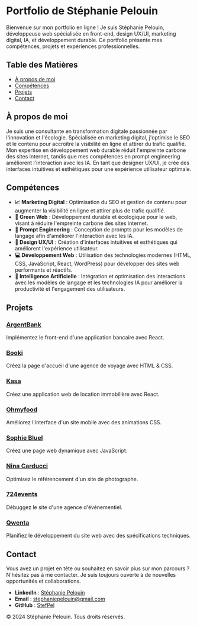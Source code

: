 # Portfolio de Stéphanie Pelouin

Bienvenue sur mon portfolio en ligne ! Je suis Stéphanie Pelouin, développeuse web spécialisée en front-end, design UX/UI, marketing digital, IA, et développement durable. Ce portfolio présente mes compétences, projets et expériences professionnelles.

## Table des Matières

- [À propos de moi](#à-propos-de-moi)
- [Compétences](#compétences)
- [Projets](#projets)
- [Contact](#contact)

## À propos de moi

Je suis une consultante en transformation digitale passionnée par l'innovation et l'écologie. Spécialisée en marketing digital, j'optimise le SEO et le contenu pour accroître la visibilité en ligne et attirer du trafic qualifié. Mon expertise en développement web durable réduit l'empreinte carbone des sites internet, tandis que mes compétences en prompt engineering améliorent l'interaction avec les IA. En tant que designer UX/UI, je crée des interfaces intuitives et esthétiques pour une expérience utilisateur optimale.

## Compétences

- **📈 Marketing Digital** : Optimisation du SEO et gestion de contenu pour augmenter la visibilité en ligne et attirer plus de trafic qualifié.
- **🌿 Green Web** : Développement durable et écologique pour le web, visant à réduire l'empreinte carbone des sites internet.
- **🤖 Prompt Engineering** : Conception de prompts pour les modèles de langage afin d'améliorer l'interaction avec les IA.
- **🎨 Design UX/UI** : Création d'interfaces intuitives et esthétiques qui améliorent l'expérience utilisateur.
- **💻 Développement Web** : Utilisation des technologies modernes (HTML, CSS, JavaScript, React, WordPress) pour développer des sites web performants et réactifs.
- **🧠 Intelligence Artificielle** : Intégration et optimisation des interactions avec les modèles de langage et les technologies IA pour améliorer la productivité et l'engagement des utilisateurs.

## Projets

### [ArgentBank](https://github.com/StefPel/ArgentBank)
Implémentez le front-end d'une application bancaire avec React.

### [Booki](https://github.com/StefPel/Booki)
Créez la page d'accueil d'une agence de voyage avec HTML & CSS.

### [Kasa](https://github.com/StefPel/Kasa)
Créez une application web de location immobilière avec React.

### [Ohmyfood](https://github.com/StefPel/Oh_my_food)
Améliorez l'interface d'un site mobile avec des animations CSS.

### [Sophie Bluel](https://github.com/StefPel/Portfollio_Sophie_Bluel)
Créez une page web dynamique avec JavaScript.

### [Nina Carducci](https://github.com/StefPel/Nina-Carducci)
Optimisez le référencement d'un site de photographe.

### [724events](https://github.com/StefPel/724events)
Débuggez le site d'une agence d'événementiel.

### [Qwenta](https://github.com/StefPel/Quewta)
Planifiez le développement du site web avec des spécifications techniques.

## Contact

Vous avez un projet en tête ou souhaitez en savoir plus sur mon parcours ? N'hésitez pas à me contacter. Je suis toujours ouverte à de nouvelles opportunités et collaborations.

- **LinkedIn** : [Stéphanie Pelouin](https://www.linkedin.com/in/stephanie-pelouin/)
- **Email** : [stephaniepelouin@gmail.com](mailto:stephaniepelouin@gmail.com)
- **GitHub** : [StefPel](https://github.com/StefPel)

&copy; 2024 Stéphanie Pelouin. Tous droits réservés.
